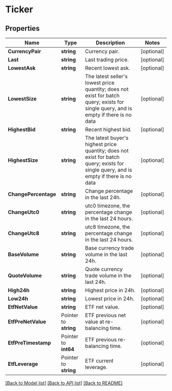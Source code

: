 # Ticker

## Properties

Name | Type | Description | Notes
------------ | ------------- | ------------- | -------------
**CurrencyPair** | **string** | Currency pair. | [optional] 
**Last** | **string** | Last trading price. | [optional] 
**LowestAsk** | **string** | Recent lowest ask. | [optional] 
**LowestSize** | **string** | The latest seller&#39;s lowest price quantity; does not exist for batch query; exists for single query, and is empty if there is no data | [optional] 
**HighestBid** | **string** | Recent highest bid. | [optional] 
**HighestSize** | **string** | The latest buyer&#39;s highest price quantity; does not exist for batch query; exists for single query, and is empty if there is no data | [optional] 
**ChangePercentage** | **string** | Change percentage in the last 24h. | [optional] 
**ChangeUtc0** | **string** | utc0 timezone, the percentage change in the last 24 hours. | [optional] 
**ChangeUtc8** | **string** | utc8 timezone, the percentage change in the last 24 hours. | [optional] 
**BaseVolume** | **string** | Base currency trade volume in the last 24h. | [optional] 
**QuoteVolume** | **string** | Quote currency trade volume in the last 24h. | [optional] 
**High24h** | **string** | Highest price in 24h. | [optional] 
**Low24h** | **string** | Lowest price in 24h. | [optional] 
**EtfNetValue** | **string** | ETF net value. | [optional] 
**EtfPreNetValue** | Pointer to **string** | ETF previous net value at re-balancing time. | [optional] 
**EtfPreTimestamp** | Pointer to **int64** | ETF previous re-balancing time. | [optional] 
**EtfLeverage** | Pointer to **string** | ETF current leverage. | [optional] 

[[Back to Model list]](../README.md#documentation-for-models) [[Back to API list]](../README.md#documentation-for-api-endpoints) [[Back to README]](../README.md)


